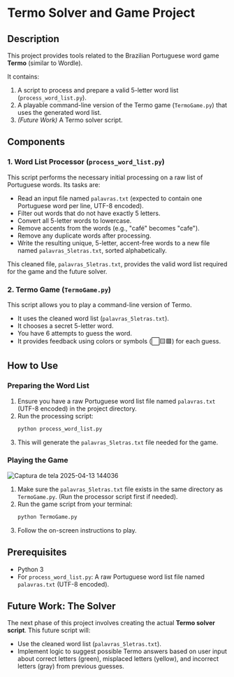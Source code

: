# Termo Solver and Game Project

## Description

This project provides tools related to the Brazilian Portuguese word game **Termo** (similar to Wordle).

It contains:
1.  A script to process and prepare a valid 5-letter word list (`process_word_list.py`).
2.  A playable command-line version of the Termo game (`TermoGame.py`) that uses the generated word list.
3.  *(Future Work)* A Termo solver script.

## Components

### 1. Word List Processor (`process_word_list.py`)

This script performs the necessary initial processing on a raw list of Portuguese words. Its tasks are:

* Read an input file named `palavras.txt` (expected to contain one Portuguese word per line, UTF-8 encoded).
* Filter out words that do not have exactly 5 letters.
* Convert all 5-letter words to lowercase.
* Remove accents from the words (e.g., "café" becomes "cafe").
* Remove any duplicate words after processing.
* Write the resulting unique, 5-letter, accent-free words to a new file named `palavras_5letras.txt`, sorted alphabetically.

This cleaned file, `palavras_5letras.txt`, provides the valid word list required for the game and the future solver.

### 2. Termo Game (`TermoGame.py`)

This script allows you to play a command-line version of Termo.

* It uses the cleaned word list (`palavras_5letras.txt`).
* It chooses a secret 5-letter word.
* You have 6 attempts to guess the word.
* It provides feedback using colors or symbols (⬜🟨🟩) for each guess.

## How to Use

### Preparing the Word List

1.  Ensure you have a raw Portuguese word list file named `palavras.txt` (UTF-8 encoded) in the project directory.
2.  Run the processing script:
    ```bash
    python process_word_list.py
    ```
3.  This will generate the `palavras_5letras.txt` file needed for the game.

### Playing the Game

![Captura de tela 2025-04-13 144036](https://github.com/user-attachments/assets/4526f296-4b8d-4eb6-af65-bd2a265f1ea9)

1.  Make sure the `palavras_5letras.txt` file exists in the same directory as `TermoGame.py`. (Run the processor script first if needed).
2.  Run the game script from your terminal:
    ```bash
    python TermoGame.py
    ```
3.  Follow the on-screen instructions to play.

## Prerequisites

* Python 3
* For `process_word_list.py`: A raw Portuguese word list file named `palavras.txt` (UTF-8 encoded).

## Future Work: The Solver

The next phase of this project involves creating the actual **Termo solver script**. This future script will:

* Use the cleaned word list (`palavras_5letras.txt`).
* Implement logic to suggest possible Termo answers based on user input about correct letters (green), misplaced letters (yellow), and incorrect letters (gray) from previous guesses.
